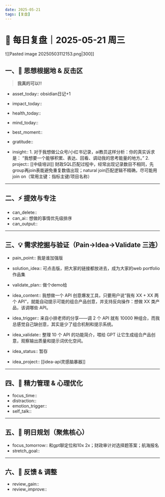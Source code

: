 ```yaml
---
date: 2025-05-21
tags: [复盘]
---
```

# 🧭 每日复盘｜2025-05-21 周三

![[Pasted image 20250503112153.png|300]]


## 一、🚩 思想根据地 & 反击区

>**我真的可以!!**

- asset_today::  obsidian日记+1
- impact_today::  
- health_today:: 
- mind_today::

- best_moment::  
- gratitude::  
- insight::  1. 对于我想做公众号/小红书记录，ai教员这样分析：你的真实诉求是： “我想要一个能够积累、表达、回看、调动我的思考能量的地方。”       2. project:: [[中级培训]] 财政SQL匹配过程中，经常出现记录数目不相同，先group再join表能避免重复数值出现；natural join匹配逻辑不精确，尽可能用join on（常用主键：指标主键/项目名称）

---

## 二、⚡ 提效与专注

- can_delete::  
- can_ai::  想做的事情优先级排序
- can_output::  

---

## 三、💡 需求挖掘与验证（Pain→Idea→Validate 三连）

- pain_point::  我是谁加强版
- solution_idea::  可点击版，把大家的链接都放进去，成为大家的web portfolio作品集
- validate_plan::  做个demo给

- idea_content:: 我想做一个 API 创意爆发工具，只要用户说“我有 XX + XX 两个 API”，就能自动提示可能的组合产品创意，并支持反向操作：想做 XX 类产品，该调哪些 API。
- idea_trigger:: 来自小排老师的分享——调 2 个 API 就有 10000 种组合，而我总感觉自己缺创意，其实是少了组合机制和提示系统。
- idea_validate:: 整理 10 个 API 的功能简介，喂给 GPT 让它生成组合产品创意，观察输出质量和提示词优化空间。
- idea_status:: 暂存
- idea_project:: [[idea-api灵感脑暴器]]

---

## 四、🌟 精力管理 & 心理优化

- focus_time::  
- distraction::  
- emotion_trigger::  
- self_talk::  

---

## 五、🎯 明日规划（聚焦核心）

- focus_tomorrow::  和gpt聊定位和10x 2x；财政审计对选择题答案；航海报名
- stretch_goal::  

---

## 六、🧠 反馈 & 调整

- review_gain::  
- review_improve::  